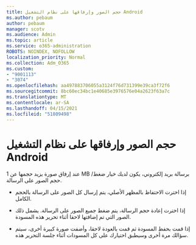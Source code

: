 ```yaml
---
title: حجم الصور وإرفاقها على نظام التشغيل Android
ms.author: pebaum
author: pebaum
manager: scotv
ms.audience: Admin
ms.topic: article
ms.service: o365-administration
ROBOTS: NOINDEX, NOFOLLOW
localization_priority: Normal
ms.collection: Adm_O365
ms.custom:
- "9001113"
- "3074"
ms.openlocfilehash: aa497883706055a3124f76d731399e39ca3f72f6
ms.sourcegitcommit: 8bc60ec34bc1e40685e3976576e04a2623f63a7c
ms.translationtype: MT
ms.contentlocale: ar-SA
ms.lasthandoff: 04/15/2021
ms.locfileid: "51809498"
---
```

# <a name="resize-and-attach-images-on-android"></a>حجم الصور وإرفاقها على نظام التشغيل Android

عند إرفاق صورة يزيد حجمها عن 1 MB برسالة بريد إلكتروني، يكون لديك خيار ضغط/حجم الصور على الرسالة.
 
- إذا اخترت الاحتفاظ بالمظهر الأصلي، يتم إرسال كل الصور على الرسالة بالحجم الكامل.
 
- إذا اخترت إعادة حجم الرسالة، يتم ضغط جميع الصور على الرسالة.  يشمل ذلك الصور التي تم إضافتها لاحقا أثناء تحرير هذه المسودة.
 
- إذا قمت بحفظ المسودة ثم قمت بالعودة لاحقا، وأضفت صورة كبيرة أخرى، سيتم سؤالك مرة أخرى وسيطبق اختيارك على كل المسودات أثناء جلسة التحرير هذه.
 
